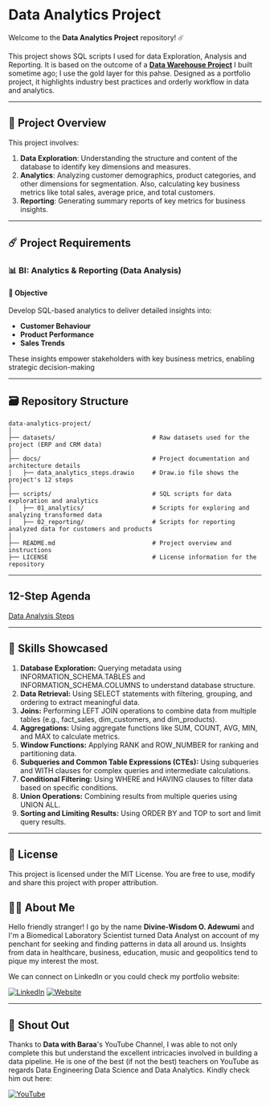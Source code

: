# Data Analytics Project

Welcome to the **Data Analytics Project** repository! ☄️

This project shows SQL scripts I used for data Exploration, Analysis and Reporting. It is based on the outcome of a **[Data Warehouse Project](https://github.com/wisdomadewumi/Data-Warehouse-Project)** I built sometime ago; I use the gold layer for this pahse. Designed as a portfolio project, it highlights industry best practices and orderly workflow in data and analytics.

---
## 📖 Project Overview

This project involves:

1. **Data Exploration**: Understanding the structure and content of the database to identify key dimensions and measures.
2. **Analytics**: Analyzing customer demographics, product categories, and other dimensions for segmentation. Also, calculating key business metrics like total sales, average price, and total customers.
3. **Reporting**: Generating summary reports of key metrics for business insights.

---
## ☄️ Project Requirements

### 📊 BI: Analytics & Reporting (Data Analysis)

#### 🥅 Objective
Develop SQL-based analytics to deliver detailed insights into:

- **Customer Behaviour**
- **Product Performance**
- **Sales Trends**

These insights empower stakeholders with key business metrics, enabling strategic decision-making

---
## 🗃️ Repository Structure
```
data-analytics-project/
│
├── datasets/                           # Raw datasets used for the project (ERP and CRM data)
│
├── docs/                               # Project documentation and architecture details
│   ├── data_analytics_steps.drawio     # Draw.io file shows the project's 12 steps
│
├── scripts/                            # SQL scripts for data exploration and analytics
│   ├── 01_analytics/                   # Scripts for exploring and analyzing transformed data
│   ├── 02_reporting/                   # Scripts for reporting analyzed data for customers and products
│
├── README.md                           # Project overview and instructions
├── LICENSE                             # License information for the repository
```

---
## 12-Step Agenda

[Data Analysis Steps](doc/data_analytics_steps.png)

---
## 🧩 Skills Showcased

1. **Database Exploration:** Querying metadata using INFORMATION_SCHEMA.TABLES and INFORMATION_SCHEMA.COLUMNS to understand database structure.
2. **Data Retrieval:** Using SELECT statements with filtering, grouping, and ordering to extract meaningful data.
3. **Joins:** Performing LEFT JOIN operations to combine data from multiple tables (e.g., fact_sales, dim_customers, and dim_products).
4. **Aggregations:** Using aggregate functions like SUM, COUNT, AVG, MIN, and MAX to calculate metrics.
5. **Window Functions:** Applying RANK and ROW_NUMBER for ranking and partitioning data.
6. **Subqueries and Common Table Expressions (CTEs):** Using subqueries and WITH clauses for complex queries and intermediate calculations.
7. **Conditional Filtering:** Using WHERE and HAVING clauses to filter data based on specific conditions.
8. **Union Operations:** Combining results from multiple queries using UNION ALL.
9. **Sorting and Limiting Results:** Using ORDER BY and TOP to sort and limit query results.

---
## 🪪 License

This project is licensed under the MIT License. You are free to use, modify and share this project with proper attribution.

## 👨🏽 About Me

Hello friendly stranger! I go by the name **Divine-Wisdom O. Adewumi** and I'm a Biomedical Laboratory Scientist turned Data Analyst on account of my penchant for seeking and finding patterns in data all around us. Insights from data in healthcare, business, education, music and geopolitics tend to pique my interest the most.

We can connect on LinkedIn or you could check my portfolio website:

[![LinkedIn](https://img.shields.io/badge/LinkedIn-0077B5?style=for-the-badge&logo=linkedin&logoColor=white)](https://www.linkedin.com/in/divine-wisdom-adewumi)
[![Website](https://img.shields.io/badge/Website-000000?style=for-the-badge&logo=google-chrome&logoColor=white)](https://wisdomadewumi.github.io)

----
## 📝 Shout Out

Thanks to **Data with Baraa**'s YouTube Channel, I was able to not only complete this but understand the excellent intricacies involved in building a data pipeline. He is one of the best (if not the best) teachers on YouTube as regards Data Engineering Data Science and Data Analytics.
Kindly check him out here:

[![YouTube](https://img.shields.io/badge/YouTube-red?style=for-the-badge&logo=youtube&logoColor=white)](https://www.youtube.com/@datawithbaraa)

